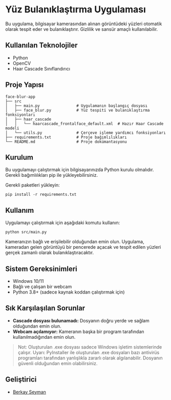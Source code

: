 # Yüz Bulanıklaştırma Uygulaması

Bu uygulama, bilgisayar kamerasından alınan görüntüdeki yüzleri otomatik olarak tespit eder ve bulanıklaştırır. Gizlilik ve sansür amaçlı kullanılabilir.

## Kullanılan Teknolojiler

- Python
- OpenCV
- Haar Cascade Sınıflandırıcı

## Proje Yapısı

```
face-blur-app
├── src
│   ├── main.py                # Uygulamanın başlangıç dosyası
│   ├── face_blur.py           # Yüz tespiti ve bulanıklaştırma fonksiyonları
│   ├── haar_cascade
│   │   └── haarcascade_frontalface_default.xml  # Hazır Haar Cascade modeli
│   └── utils.py               # Çerçeve işleme yardımcı fonksiyonları
├── requirements.txt           # Proje bağımlılıkları
└── README.md                  # Proje dokümantasyonu
```

## Kurulum

Bu uygulamayı çalıştırmak için bilgisayarınızda Python kurulu olmalıdır. Gerekli bağımlılıkları pip ile yükleyebilirsiniz.


 Gerekli paketleri yükleyin:
   ```
   pip install -r requirements.txt
   ```

## Kullanım

Uygulamayı çalıştırmak için aşağıdaki komutu kullanın:

```
python src/main.py
```

Kameranızın bağlı ve erişilebilir olduğundan emin olun. Uygulama, kameradan gelen görüntüyü bir pencerede açacak ve tespit edilen yüzleri gerçek zamanlı olarak bulanıklaştıracaktır.

## Sistem Gereksinimleri

- Windows 10/11
- Bağlı ve çalışan bir webcam
- Python 3.8+ (sadece kaynak koddan çalıştırmak için)

## Sık Karşılaşılan Sorunlar

- **Cascade dosyası bulunamadı:** Dosyanın doğru yerde ve sağlam olduğundan emin olun.
- **Webcam açılamıyor:** Kameranın başka bir program tarafından kullanılmadığından emin olun.

> Not: Oluşturulan .exe dosyası sadece Windows işletim sistemlerinde çalışır.
> Uyarı: PyInstaller ile oluşturulan .exe dosyaları bazı antivirüs programları tarafından yanlışlıkla zararlı olarak algılanabilir. Dosyanın güvenli olduğundan emin olabilirsiniz.

## Geliştirici

- [Berkay Seyman](https://github.com/symNistaken)


